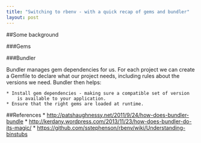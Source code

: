 ```yaml
---
title: "Switching to rbenv - with a quick recap of gems and bundler"
layout: post
---
```


##Some background

###Gems

###Bundler

Bundler manages gem dependencies for us. For each project we can create
a Gemfile to declare what our project needs, including rules about the
versions we need. Bundler then helps:

    * Install gem dependencies - making sure a compatible set of version
        is available to your application.
    * Ensure that the right gems are loaded at runtime.

##References
    * http://patshaughnessy.net/2011/9/24/how-does-bundler-bundle
    * http://kerdany.wordpress.com/2013/11/23/how-does-bundler-do-its-magic/
    * https://github.com/sstephenson/rbenv/wiki/Understanding-binstubs
